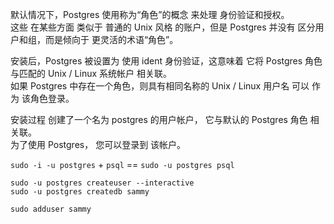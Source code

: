 
默认情况下，Postgres 使用称为“角色”的概念 来处理 身份验证和授权。  
这些 在某些方面 类似于 普通的 Unix 风格 的账户，但是 Postgres 并没有 区分用户和组，而是倾向于 更灵活的术语“角色”。

安装后，Postgres 被设置为 使用 ident 身份验证，这意味着 它将 Postgres 角色 
与匹配的 Unix / Linux 系统帐户 相关联。  
如果 Postgres 中存在一个角色，则具有相同名称的 Unix / Linux 用户名 可以 作为 该角色登录。

安装过程 创建了一个名为 postgres 的用户帐户， 它与默认的 Postgres 角色 相关联。  
为了使用 Postgres， 您可以登录到 该帐户。



`sudo -i -u postgres`  +  `psql`    ==    `sudo -u postgres psql`  



`sudo -u postgres createuser --interactive`  
`sudo -u postgres createdb sammy`  


`sudo adduser sammy`   


